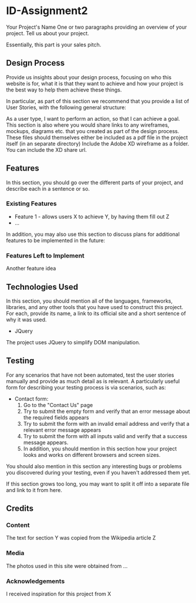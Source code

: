 # ID-Assignment2

Your Project's Name
One or two paragraphs providing an overview of your project. Tell us about your project.

Essentially, this part is your sales pitch.

## Design Process
Provide us insights about your design process, focusing on who this website is for, what it is that they want to achieve and how your project is the best way to help them achieve these things.

In particular, as part of this section we recommend that you provide a list of User Stories, with the following general structure:

As a user type, I want to perform an action, so that I can achieve a goal.
This section is also where you would share links to any wireframes, mockups, diagrams etc. that you created as part of the design process. These files should themselves either be included as a pdf file in the project itself (in an separate directory) Include the Adobe XD wireframe as a folder. You can include the XD share url.

## Features
In this section, you should go over the different parts of your project, and describe each in a sentence or so.

### Existing Features
- Feature 1 - allows users X to achieve Y, by having them fill out Z
- ...

In addition, you may also use this section to discuss plans for additional features to be implemented in the future:

### Features Left to Implement
Another feature idea

## Technologies Used
In this section, you should mention all of the languages, frameworks, libraries, and any other tools that you have used to construct this project. For each, provide its name, a link to its official site and a short sentence of why it was used.

- JQuery

The project uses JQuery to simplify DOM manipulation.

## Testing
For any scenarios that have not been automated, test the user stories manually and provide as much detail as is relevant. A particularly useful form for describing your testing process is via scenarios, such as:

- Contact form:
  1. Go to the "Contact Us" page
  2. Try to submit the empty form and verify that an error message about the required fields appears
  3. Try to submit the form with an invalid email address and verify that a relevant error message appears
  4. Try to submit the form with all inputs valid and verify that a success message appears.
  5. In addition, you should mention in this section how your project looks and works on different browsers and screen sizes.

You should also mention in this section any interesting bugs or problems you discovered during your testing, even if you haven't addressed them yet.

If this section grows too long, you may want to split it off into a separate file and link to it from here.

## Credits
### Content
The text for section Y was copied from the Wikipedia article Z
### Media
The photos used in this site were obtained from ...
### Acknowledgements
I received inspiration for this project from X
